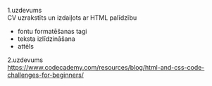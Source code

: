 1.uzdevums  
CV uzrakstīts un izdaiļots ar HTML palīdzību

- fontu formatēšanas tagi
- teksta izlīdzināšana
- attēls

2.uzdevums  
https://www.codecademy.com/resources/blog/html-and-css-code-challenges-for-beginners/


